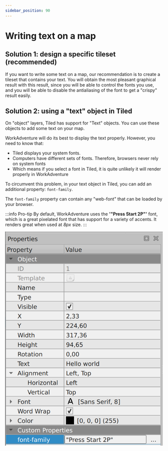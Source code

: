 ```yaml
---
sidebar_position: 90
---
```


# Writing text on a map

## Solution 1: design a specific tileset (recommended)

If you want to write some text on a map, our recommendation is to create a tileset that contains
your text. You will obtain the most pleasant graphical result with this result, since you will be able
to control the fonts you use, and you will be able to disable the antialiasing of the font to get a
"crispy" result easily.

## Solution 2: using a "text" object in Tiled

On "object" layers, Tiled has support for "Text" objects. You can use these objects to add some
text on your map.

WorkAdventure will do its best to display the text properly. However, you need to know that:

- Tiled displays your system fonts.
- Computers have different sets of fonts. Therefore, browsers never rely on system fonts
- Which means if you select a font in Tiled, it is quite unlikely it will render properly in WorkAdventure

To circumvent this problem, in your text object in Tiled, you can add an additional property: `font-family`.

The `font-family` property can contain any "web-font" that can be loaded by your browser.

:::info Pro-tip
By default, WorkAdventure uses the **'"Press Start 2P"'** font, which is a great pixelated
font that has support for a variety of accents. It renders great when used at *8px* size.
:::

![The "font-family" property](../images/text-object.png)
